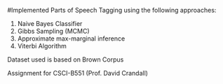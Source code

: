 #Implemented Parts of Speech Tagging using the following approaches:

  1. Naive Bayes Classifier
  2. Gibbs Sampling (MCMC)
  3. Approximate max-marginal inference
  4. Viterbi Algorithm

Dataset used is based on Brown Corpus


Assignment for CSCI-B551 (Prof. David Crandall)
  
  
